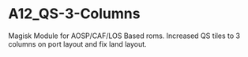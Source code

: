 # A12_QS-3-Columns
Magisk Module for AOSP/CAF/LOS Based roms. Increased QS tiles to 3 columns on port layout and fix land layout. 
